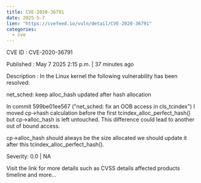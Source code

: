 ```yaml
---
title: CVE-2020-36791
date: 2025-5-7
lien: "https://cvefeed.io/vuln/detail/CVE-2020-36791"
categories:
  - cve
---
```


CVE ID : CVE-2020-36791

Published :  May 7
2025
2:15 p.m. | 37 minutes ago

Description : In the Linux kernel
the following vulnerability has been resolved:

net_sched: keep alloc_hash updated after hash allocation

In commit 599be01ee567 ("net_sched: fix an OOB access in cls_tcindex")
I moved cp->hash calculation before the first
tcindex_alloc_perfect_hash()
but cp->alloc_hash is left untouched.
This difference could lead to another out of bound access.

cp->alloc_hash should always be the size allocated
we should
update it after this tcindex_alloc_perfect_hash().

Severity: 0.0 | NA

Visit the link for more details
such as CVSS details
affected products
timeline
and more...
